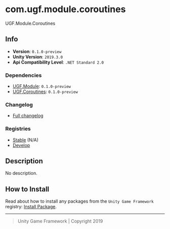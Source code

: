 # com.ugf.module.coroutines

UGF.Module.Coroutines

## Info

- **Version**: `0.1.0-preview`
- **Unity Version**: `2019.3.0`
- **Api Compatibility Level**: `.NET Standard 2.0`

### Dependencies

- [UGF.Module](https://github.com/unity-game-framework/ugf-module): `0.1.0-preview`
- [UGF.Coroutines](https://github.com/unity-game-framework/ugf-coroutines): `0.1.0-preview`

### Changelog

- [Full changelog][1]

### Registries

- [Stable][2] (N/A)
- [Develop][3]

## Description

No description.

## How to Install

Read about how to install any packages from the `Unity Game Framework` registry: [Install Package][4].

---
> Unity Game Framework | Copyright 2019

[1]: changelog.md
[2]: https://bintray.com/unity-game-framework/stable/com.ugf.module.coroutines
[3]: https://bintray.com/unity-game-framework/dev/com.ugf.module.coroutines
[4]: https://github.com/unity-game-framework/ugf-documentation/wiki/Install-Package
